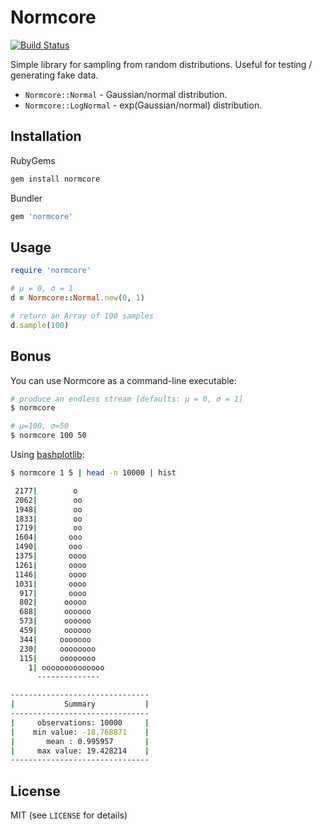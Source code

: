 # Normcore

[![Build Status](https://travis-ci.org/pivotbio/normcore.svg?branch=master)](https://travis-ci.org/pivotbio/normcore)

Simple library for sampling from random distributions. Useful for testing /
generating fake data.

- `Normcore::Normal` - Gaussian/normal distribution.
- `Normcore::LogNormal` - exp(Gaussian/normal) distribution.

## Installation

RubyGems

```bash
gem install normcore
```

Bundler

```ruby
gem 'normcore'
```

## Usage

```ruby
require 'normcore'

# μ = 0, σ = 1
d = Normcore::Normal.new(0, 1)

# return an Array of 100 samples
d.sample(100)
```

## Bonus

You can use Normcore as a command-line executable:

```bash
# produce an endless stream [defaults: μ = 0, σ = 1]
$ normcore

# μ=100, σ=50
$ normcore 100 50
```

Using [bashplotlib](https://github.com/glamp/bashplotlib):

```bash
$ normcore 1 5 | head -n 10000 | hist

 2177|        o
 2062|        oo
 1948|        oo
 1833|        oo
 1719|        oo
 1604|       ooo
 1490|       ooo
 1375|       oooo
 1261|       oooo
 1146|       oooo
 1031|       oooo
  917|       oooo
  802|      ooooo
  688|      oooooo
  573|      oooooo
  459|      oooooo
  344|     ooooooo
  230|     oooooooo
  115|     oooooooo
    1| oooooooooooooo
      --------------

-------------------------------
|           Summary           |
-------------------------------
|     observations: 10000     |
|    min value: -18.768871    |
|       mean : 0.995957       |
|     max value: 19.428214    |
-------------------------------
```

## License

MIT (see `LICENSE` for details)
